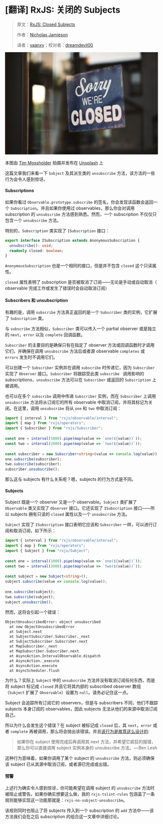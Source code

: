 # [翻译] RxJS: 关闭的 Subjects

> 原文：[RxJS: Closed Subjects](https://blog.angularindepth.com/rxjs-closed-subjects-1b6f76c1b63c?source=---------18---------------------)
>
> 作者：[Nicholas Jamieson](https://blog.angularindepth.com/@cartant)
>
> 译者：[vaanxy](https://github.com/vaanxy)；校对者：[dreamdevil00](https://github.com/dreamdevil00)

![img](../assets/rxjs-19/1.png)

本图由 [Tim Mossholder](https://unsplash.com/photos/C8jNJslQM3A?utm_source=unsplash&utm_medium=referral&utm_content=creditCopyText) 拍摄并发布在 [Unsplash](https://unsplash.com/?utm_source=unsplash&utm_medium=referral&utm_content=creditCopyText) 上

这篇文章我们来看一下 `Subject` 及其派生类的 `unsubscribe` 方法，该方法的一些行为会令人感到惊讶。

#### Subscriptions

如果你看过 `Observable.prototype.subscribe` 的签名，你会发现该函数会返回一个 `Subscription`。并且如果你使用过 observables，那么你会对调用 subscription 的 `unsubscribe` 方法感到熟悉。然而，一个 subscription 不仅仅只包含一个 `unsubscribe` 方法。

特别的，`Subscription` 类实现了 `ISubscription` 接口：

~~~typescript
export interface ISubscription extends AnonymousSubscription {
  unsubscribe(): void;
  readonly closed: boolean;
}
~~~

`AnonymousSubscription` 也是一个相同的接口，但是并不包含 `closed` 这个只读属性。

`closed` 属性表明了 subscription 是否被取消了订阅——无论是手动或自动取消（ observable 完成工作或发生了错误时会自动取消订阅）

#### Subscribers 和 unsubscription

有趣的是，调用 `subscribe` 方法真正返回的是一个 `Subscriber` 类的实例，它扩展了 `Subscription` 类。

与 `subscribe` 方法相似，`Subscriber` 类可以传入一个 partial observer 或是独立的 `next`，`error` 以及 `complete` 回调函数。

`Subscriber` 的主要目的是确保只有在指定了 observer 方法或回调函数时才调用它们，并确保在调用 `unsubscribe` 方法后或者源 observable `completes` 或 `errors` 发生时不调用它们。

可以创建一个 `Subscriber` 实例并在调用 `subscribe` 时传递它，因为 `Subscriber` 实现了 `Observer` 接口。`Subscriber` 将跟踪受此类 `subscribe ` 调用影响的 subscriptions，`unsubscribe` 方法可以在 `Subscriber` 或返回的 `Subscription` 上被调用。

也可以在多个 `subscribe` 调用中传递 `Subscriber` 实例，而在 `Subscriber` 上调用 `unsubscribe` 方法将从订阅它的所有 observable 中取消订阅，并将其标记为关闭。在这里，调用 `unsubscribe` 将从 `one` 和 `two` 中取消订阅：


~~~typescript
import { interval } from "rxjs/observable/interval";
import { map } from "rxjs/operators";
import { Subscriber } from "rxjs/Subscriber";

const one = interval(1000).pipe(map(value => `one(${value})`));
const two = interval(2000).pipe(map(value => `two(${value})`));

const subscriber = new Subscriber<string>(value => console.log(value));
one.subscribe(subscriber);
two.subscribe(subscriber);
subscriber.unsubscribe();
~~~

那么这与 subjects 有什么关系呢？嗯，subjects 的行为方式是不同。

#### Subjects

Subject 既是一个 observer 又是一个 observable。`Subject` 类扩展了 `Observable` 类又实现了 `Observer` 接口。它还实现了 `ISubscription` 接口——所以 subjects 拥有只读的 `closed` 属性以及一个 `unsubscribe` 方法。

`Subject` 实现了 `ISubscription` 接口表明它应该和 `Subscriber` 一样，可以进行订阅和取消订阅，如下所示：

~~~typescript
import { interval } from "rxjs/observable/interval";
import { map } from "rxjs/operators";
import { Subject } from "rxjs/Subject";

const one = interval(1000).pipe(map(value => `one(${value})`));
const two = interval(2000).pipe(map(value => `two(${value})`));

const subject = new Subject<string>();
subject.subscribe(value => console.log(value));

one.subscribe(subject);
two.subscribe(subject);
subject.unsubscribe();
~~~

然而，这将会引起一个错误：

```
ObjectUnsubscribedError: object unsubscribed
  at new ObjectUnsubscribedError
  at Subject.next
  at SubjectSubscriber.Subscriber._next
  at SubjectSubscriber.Subscriber.next
  at MapSubscriber._next
  at MapSubscriber.Subscriber.next
  at AsyncAction.IntervalObservable.dispatch
  at AsyncAction._execute
  at AsyncAction.execute
  at AsyncScheduler.flush
```

为什么？实际上 `Subject` 中的 `unsubscribe` 方法并没有取消订阅任何东西，而是将 subject 标记成 `closed`  并且它将其内部的 subscribed observer 数组（`Subject` 扩展了 `Observable`）设置为 `null`。请务必记住这一点。

Subject 会追踪所有订阅它的 observers，但是与 subscribers 不同，他们不跟踪 subjects 本身订阅的 observables，因此 subjects 无法从他们的来源中取消订阅自己。

所以为什么会发生这个错误？在 subject 被标记成 `closed` 后，其 `next`，`error` 或者  `complete` 再被调用，那么将会抛出该错误。并且[该行为是故意这么设计的](https://medium.com/@benlesh/on-the-subject-of-subjects-in-rxjs-2b08b7198b93):

> 如果你在 subject 使用完成后再调用其 next 方法，并希望它疯狂的报错，那么你可以直接调用 subject 实例本身的 unsubscribe 方法。 — Ben Lesh

这种行为意味着，如果你调用了某个 subject 的 `unsubscribe` 方法，则必须确保该 subject 已从其源中取消订阅，或者源已完成或出错。

#### 预警

上述行为确实令人感到惊讶，你可能希望在调用 subject 的 `unsubscribe` 方法时被阻止或警告。如果你确实想要这么做，我的  `rxjs-tslint-rules`  包涵盖了一条规则能够实现这一功能那就是：`rxjs-no-subject-unsubscribe`。

该规则同时也阻止了将 subjects 传入到一个 subscription 的 `add` 方法中——该方法我们会在之后 subscription 的组合这一文章中详细讨论。
